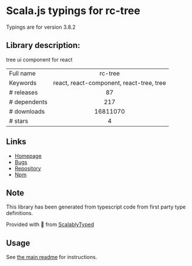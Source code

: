 
# Scala.js typings for rc-tree

Typings are for version 3.8.2

## Library description:
tree ui component for react

|                    |                 |
| ------------------ | :-------------: |
| Full name          | rc-tree |
| Keywords           | react, react-component, react-tree, tree |
| # releases         | 87 |
| # dependents       | 217 |
| # downloads        | 16811070 |
| # stars            | 4 |

## Links
- [Homepage](http://github.com/react-component/tree)
- [Bugs](http://github.com/react-component/tree/issues)
- [Repository](https://github.com/react-component/tree)
- [Npm](https://www.npmjs.com/package/rc-tree)
    


## Note
This library has been generated from typescript code from first party type definitions.

Provided with :purple_heart: from [ScalablyTyped](https://github.com/oyvindberg/ScalablyTyped)

## Usage
See [the main readme](../../readme.md) for instructions.


